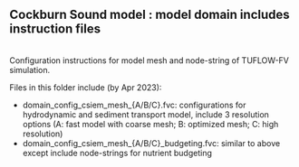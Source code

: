 ## Cockburn Sound model : model domain includes instruction files

<br>
Configuration instructions for model mesh and node-string of TUFLOW-FV simulation.

Files in this folder include (by Apr 2023):

- domain_config_csiem_mesh\_{A/B/C}.fvc: configurations for hydrodynamic and sediment transport model, include 3 resolution options (A: fast model with coarse mesh; B: optimized mesh; C: high resolution)
- domain_config_csiem_mesh\_{A/B/C}\_budgeting.fvc: similar to above except include node-strings for nutrient budgeting

